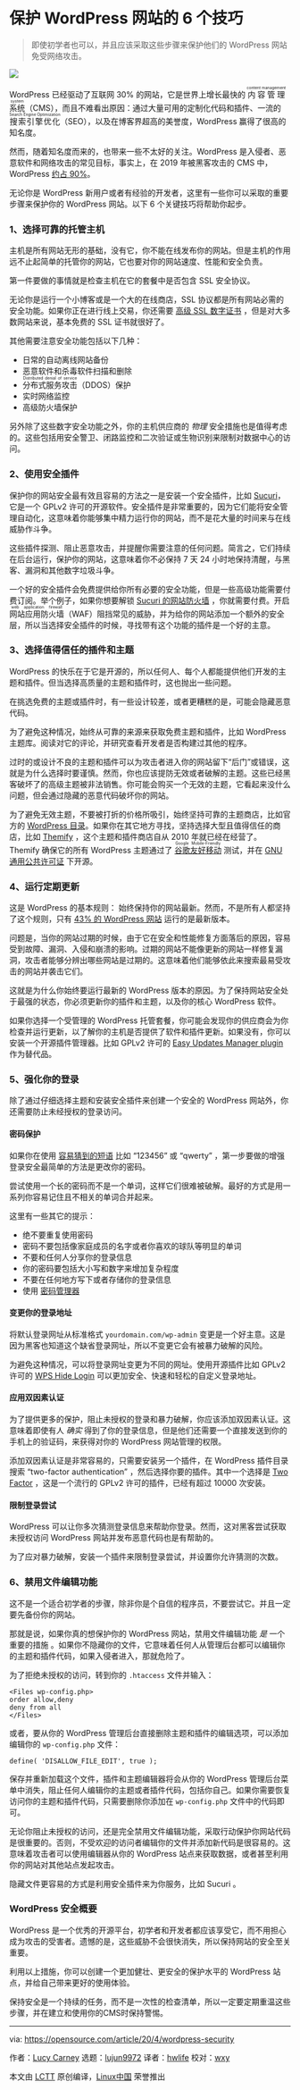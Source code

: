 [#]: collector: (lujun9972)
[#]: translator: (hwlife)
[#]: reviewer: (wxy)
[#]: publisher: (wxy)
[#]: url: (https://linux.cn/article-14522-1.html)
[#]: subject: (6 tips for securing your WordPress website)
[#]: via: (https://opensource.com/article/20/4/wordpress-security)
[#]: author: (Lucy Carney https://opensource.com/users/lucy-carney)

保护 WordPress 网站的 6 个技巧
======

> 即使初学者也可以，并且应该采取这些步骤来保护他们的 WordPress 网站免受网络攻击。

![](https://img.linux.net.cn/data/attachment/album/202204/29/154648l33xt7xg6gk2nr8v.jpg)

WordPress 已经驱动了互联网 30% 的网站，它是世界上增长最快的 <ruby>内容管理系统<rt>content management system</rt></ruby>（CMS），而且不难看出原因：通过大量可用的定制化代码和插件、一流的 <ruby>搜索引擎优化<rt>Search Engine Optimization</rt></ruby>（SEO），以及在博客界超高的美誉度，WordPress 赢得了很高的知名度。

然而，随着知名度而来的，也带来一些不太好的关注。WordPress 是入侵者、恶意软件和网络攻击的常见目标，事实上，在 2019 年被黑客攻击的 CMS 中，WordPress [约占 90%][2]。

无论你是 WordPress 新用户或者有经验的开发者，这里有一些你可以采取的重要步骤来保护你的 WordPress 网站。以下 6 个关键技巧将帮助你起步。

### 1、选择可靠的托管主机

主机是所有网站无形的基础，没有它，你不能在线发布你的网站。但是主机的作用远不止起简单的托管你的网站，它也要对你的网站速度、性能和安全负责。

第一件要做的事情就是检查主机在它的套餐中是否包含 SSL 安全协议。

无论你是运行一个小博客或是一个大的在线商店，SSL 协议都是所有网站必需的安全功能。如果你正在进行线上交易，你还需要 [高级 SSL 数字证书][3] ，但是对大多数网站来说，基本免费的 SSL 证书就很好了。

其他需要注意安全功能包括以下几种：

  * 日常的自动离线网站备份
  * 恶意软件和杀毒软件扫描和删除
  * <ruby>分布式服务攻击<rt>Distributed denial of service</rt></ruby>（DDOS）保护
  * 实时网络监控
  * 高级防火墙保护

另外除了这些数字安全功能之外，你的主机供应商的 _物理_ 安全措施也是值得考虑的。这些包括用安全警卫、闭路监控和二次验证或生物识别来限制对数据中心的访问。

### 2、使用安全插件

保护你的网站安全最有效且容易的方法之一是安装一个安全插件，比如 [Sucuri][4]，它是一个 GPLv2 许可的开源软件。安全插件是非常重要的，因为它们能将安全管理自动化，这意味着你能够集中精力运行你的网站，而不是花大量的时间来与在线威胁作斗争。

这些插件探测、阻止恶意攻击，并提醒你需要注意的任何问题。简言之，它们持续在后台运行，保护你的网站，这意味着你不必保持 7 天 24 小时地保持清醒，与黑客、漏洞和其他数字垃圾斗争。

一个好的安全插件会免费提供给你所有必要的安全功能，但是一些高级功能需要付费订阅。举个例子，如果你想要解锁 [Sucuri 的网站防火墙][5] ，你就需要付费。开启 <ruby>网站应用防火墙<rt>web application firewall</rt></ruby>（WAF）阻挡常见的威胁，并为给你的网站添加一个额外的安全层，所以当选择安全插件的时候，寻找带有这个功能的插件是一个好的主意。

### 3、选择值得信任的插件和主题

WordPress 的快乐在于它是开源的，所以任何人、每个人都能提供他们开发的主题和插件。但当选择高质量的主题和插件时，这也抛出一些问题。

在挑选免费的主题或插件时，有一些设计较差，或者更糟糕的是，可能会隐藏恶意代码。

为了避免这种情况，始终从可靠的来源来获取免费主题和插件，比如 WordPress 主题库。阅读对它的评论，并研究查看开发者是否构建过其他的程序。

过时的或设计不良的主题和插件可以为攻击者进入你的网站留下“后门”或错误，这就是为什么选择时要谨慎。然而，你也应该提防无效或者破解的主题。这些已经黑客破坏了的高级主题被非法销售。你可能会购买一个无效的主题，它看起来没什么问题，但会通过隐藏的恶意代码破坏你的网站。

为了避免无效主题，不要被打折的价格所吸引，始终坚持可靠的主题商店，比如官方的 [WordPress 目录][6]。如果你在其它地方寻找，坚持选择大型且值得信任的商店，比如 [Themify][7] ，这个主题和插件商店自从 2010 年就已经在经营了。Themify 确保它的所有 WordPress 主题通过了 <ruby>[谷歌友好移动][8]<rt>Google Mobile-Friendly</rt></ruby> 测试，并在 [GNU 通用公共许可证][9] 下开源。

### 4、运行定期更新

这是 WordPress 的基本规则： 始终保持你的网站最新。然而，不是所有人都坚持了这个规则，只有 [43% 的 WordPress 网站][10] 运行的是最新版本。

问题是，当你的网站过期的时候，由于它在安全和性能修复方面落后的原因，容易受到故障、漏洞、入侵和崩溃的影响。过期的网站不能像更新的网站一样修复漏洞，攻击者能够分辨出哪些网站是过期的。这意味着他们能够依此来搜索最易受攻击的网站并袭击它们。

这就是为什么你始终要运行最新的 WordPress 版本的原因。为了保持网站安全处于最强的状态，你必须更新你的插件和主题，以及你的核心 WordPress 软件。

如果你选择一个受管理的 WordPress 托管套餐，你可能会发现你的供应商会为你检查并运行更新，以了解你的主机是否提供了软件和插件更新。如果没有，你可以安装一个开源插件管理器。比如 GPLv2 许可的 [Easy Updates Manager plugin][11] 作为替代品。

### 5、强化你的登录

除了通过仔细选择主题和安装安全插件来创建一个安全的 WordPress 网站外，你还需要防止未经授权的登录访问。

#### 密码保护

如果你在使用 [容易猜到的短语][12] 比如 “123456” 或 “qwerty” ，第一步要做的增强登录安全最简单的方法是更改你的密码。

尝试使用一个长的密码而不是一个单词，这样它们很难被破解。最好的方式是用一系列你容易记住且不相关的单词合并起来。

这里有一些其它的提示：

  * 绝不要重复使用密码
  * 密码不要包括像家庭成员的名字或者你喜欢的球队等明显的单词
  * 不要和任何人分享你的登录信息
  * 你的密码要包括大小写和数字来增加复杂程度
  * 不要在任何地方写下或者存储你的登录信息
  * 使用 [密码管理器][13]

#### 变更你的登录地址

将默认登录网址从标准格式 `yourdomain.com/wp-admin` 变更是一个好主意。这是因为黑客也知道这个缺省登录网址，所以不变更它会有被暴力破解的风险。

为避免这种情况，可以将登录网址变更为不同的网址。使用开源插件比如 GPLv2 许可的 [WPS Hide Login][14] 可以更加安全、快速和轻松的自定义登录地址。

#### 应用双因素认证

为了提供更多的保护，阻止未授权的登录和暴力破解，你应该添加双因素认证。这意味着即使有人 _确实_ 得到了你的登录信息，但是他们还需要一个直接发送到你的手机上的验证码，来获得对你的 WordPress 网站管理的权限。

添加双因素认证是非常容易的，只需要安装另一个插件，在 WordPress 插件目录搜索 “two-factor authentication” ，然后选择你要的插件。其中一个选择是 [Two Factor][15] ，这是一个流行的 GPLv2 许可的插件，已经有超过 10000 次安装。

#### 限制登录尝试

WordPress 可以让你多次猜测登录信息来帮助你登录。然而，这对黑客尝试获取未授权访问  WordPress 网站并发布恶意代码也是有帮助的。

为了应对暴力破解，安装一个插件来限制登录尝试，并设置你允许猜测的次数。

### 6、禁用文件编辑功能

这不是一个适合初学者的步骤，除非你是个自信的程序员，不要尝试它。并且一定要先备份你的网站。

那就是说，如果你真的想保护你的 WordPress 网站，禁用文件编辑功能 _是_ 一个重要的措施 。如果你不隐藏你的文件，它意味着任何人从管理后台都可以编辑你的主题和插件代码，如果入侵者进入，那就危险了。

为了拒绝未授权的访问，转到你的 `.htaccess` 文件并输入：

```
<Files wp-config.php>
order allow,deny
deny from all
</Files>
```

或者，要从你的 WordPress 管理后台直接删除主题和插件的编辑选项，可以添加编辑你的 `wp-config.php` 文件：

```
define( 'DISALLOW_FILE_EDIT', true );
```

保存并重新加载这个文件，插件和主题编辑器将会从你的 WordPress 管理后台菜单中消失，阻止任何人编辑你的主题或者插件代码，包括你自己。如果你需要恢复访问你的主题和插件代码，只需要删除你添加在 `wp-config.php` 文件中的代码即可。

无论你阻止未授权的访问，还是完全禁用文件编辑功能，采取行动保护你网站代码是很重要的。否则，不受欢迎的访问者编辑你的文件并添加新代码是很容易的。这意味着攻击者可以使用编辑器从你的 WordPress 站点来获取数据，或者甚至利用你的网站对其他站点发起攻击。

隐藏文件更容易的方式是利用安全插件来为你服务，比如 Sucuri 。

### WordPress 安全概要

WordPress 是一个优秀的开源平台，初学者和开发者都应该享受它，而不用担心成为攻击的受害者。遗憾的是，这些威胁不会很快消失，所以保持网站的安全至关重要。

利用以上措施，你可以创建一个更加健壮、更安全的保护水平的 WordPress 站点，并给自己带来更好的使用体验。

保持安全是一个持续的任务，而不是一次性的检查清单，所以一定要定期重温这些步骤，并在建立和使用你的CMS时保持警惕。

--------------------------------------------------------------------------------

via: https://opensource.com/article/20/4/wordpress-security

作者：[Lucy Carney][a]
选题：[lujun9972][b]
译者：[hwlife](https://github.com/hwlife)
校对：[wxy](https://github.com/wxy)

本文由 [LCTT](https://github.com/LCTT/TranslateProject) 原创编译，[Linux中国](https://linux.cn/) 荣誉推出

[a]: https://opensource.com/users/lucy-carney
[b]: https://github.com/lujun9972
[1]: https://opensource.com/sites/default/files/styles/image-full-size/public/lead-images/BUSINESS_3reasons.png?itok=k6F3-BqA (A lock on the side of a building)
[2]: https://cyberforces.com/en/wordpress-most-hacked-cms
[3]: https://opensource.com/article/19/11/internet-security-tls-ssl-certificate-authority
[4]: https://wordpress.org/plugins/sucuri-scanner/
[5]: https://sucuri.net/website-firewall/
[6]: https://wordpress.org/themes/
[7]: https://themify.me/
[8]: https://developers.google.com/search/mobile-sites/
[9]: http://www.gnu.org/licenses/gpl.html
[10]: https://wordpress.org/about/stats/
[11]: https://wordpress.org/plugins/stops-core-theme-and-plugin-updates/
[12]: https://www.forbes.com/sites/kateoflahertyuk/2019/04/21/these-are-the-worlds-most-hacked-passwords-is-yours-on-the-list/#4f157c2f289c
[13]: https://opensource.com/article/16/12/password-managers
[14]: https://wordpress.org/plugins/wps-hide-login/
[15]: https://en-gb.wordpress.org/plugins/two-factor/
